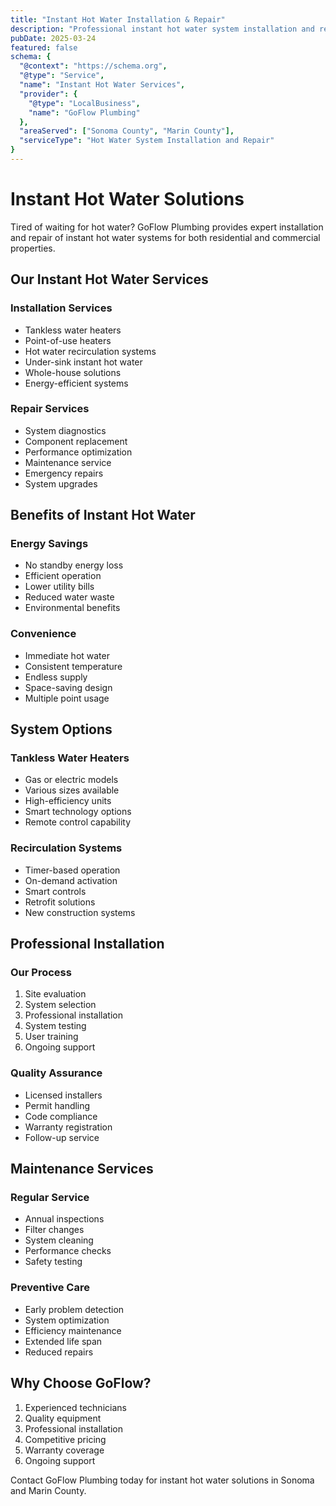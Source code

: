 ```yaml
---
title: "Instant Hot Water Installation & Repair"
description: "Professional instant hot water system installation and repair services in Sonoma and Marin County. Get immediate hot water when you need it."
pubDate: 2025-03-24
featured: false
schema: {
  "@context": "https://schema.org",
  "@type": "Service",
  "name": "Instant Hot Water Services",
  "provider": {
    "@type": "LocalBusiness",
    "name": "GoFlow Plumbing"
  },
  "areaServed": ["Sonoma County", "Marin County"],
  "serviceType": "Hot Water System Installation and Repair"
}
---
```


# Instant Hot Water Solutions

Tired of waiting for hot water? GoFlow Plumbing provides expert installation and repair of instant hot water systems for both residential and commercial properties.

## Our Instant Hot Water Services

### Installation Services
- Tankless water heaters
- Point-of-use heaters
- Hot water recirculation systems
- Under-sink instant hot water
- Whole-house solutions
- Energy-efficient systems

### Repair Services
- System diagnostics
- Component replacement
- Performance optimization
- Maintenance service
- Emergency repairs
- System upgrades

## Benefits of Instant Hot Water

### Energy Savings
- No standby energy loss
- Efficient operation
- Lower utility bills
- Reduced water waste
- Environmental benefits

### Convenience
- Immediate hot water
- Consistent temperature
- Endless supply
- Space-saving design
- Multiple point usage

## System Options

### Tankless Water Heaters
- Gas or electric models
- Various sizes available
- High-efficiency units
- Smart technology options
- Remote control capability

### Recirculation Systems
- Timer-based operation
- On-demand activation
- Smart controls
- Retrofit solutions
- New construction systems

## Professional Installation

### Our Process
1. Site evaluation
2. System selection
3. Professional installation
4. System testing
5. User training
6. Ongoing support

### Quality Assurance
- Licensed installers
- Permit handling
- Code compliance
- Warranty registration
- Follow-up service

## Maintenance Services

### Regular Service
- Annual inspections
- Filter changes
- System cleaning
- Performance checks
- Safety testing

### Preventive Care
- Early problem detection
- System optimization
- Efficiency maintenance
- Extended life span
- Reduced repairs

## Why Choose GoFlow?

1. Experienced technicians
2. Quality equipment
3. Professional installation
4. Competitive pricing
5. Warranty coverage
6. Ongoing support

Contact GoFlow Plumbing today for instant hot water solutions in Sonoma and Marin County.
